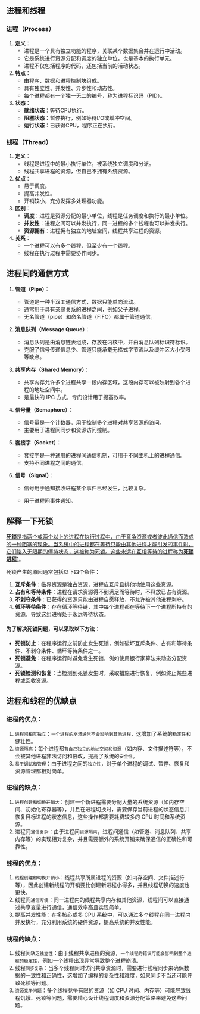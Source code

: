## 进程和线程

### 进程（Process）

1. **定义**：
   - 进程是一个具有独立功能的程序，关联某个数据集合并在运行中活动。
   - 它是系统进行资源分配和调度的独立单位，也是基本的执行单元。
   - 进程不仅包括程序的代码，还包括当前的活动状态。
2. **特点**：
   - 由程序、数据和进程控制块组成。
   - 具有独立性、并发性、异步性和动态性。
   - 每个进程都有一个独一无二的编号，称为进程标识码（PID）。
3. **状态**：
   - **就绪状态**：等待CPU执行。
   - **阻塞状态**：暂停执行，例如等待I/O或缓冲空间。
   - **运行状态**：已获得CPU，程序正在执行。

### 线程（Thread）

1. **定义**：
   - 线程是进程中的最小执行单位，被系统独立调度和分派。
   - 线程共享进程的资源，但自己不拥有系统资源。
2. **优点**：
   - 易于调度。
   - 提高并发性。
   - 开销较小，充分发挥多处理器功能。
3. **区别**：
   - **调度**：进程是资源分配的最小单位，线程是任务调度和执行的最小单位。
   - **并发性**：进程之间可以并发执行，同一进程的多个线程也可以并发执行。
   - **资源拥有**：进程拥有独立的地址空间，线程共享进程的资源。
4. **关系**：
   - 一个进程可以有多个线程，但至少有一个线程。
   - 线程在执行过程中需要协作同步。

## 进程间的通信方式

1. **管道（Pipe）**：

   - 管道是一种半双工通信方式，数据只能单向流动。
   - 通常用于具有亲缘关系的进程之间，例如父子进程。
   - 无名管道（pipe）和命名管道（FIFO）都属于管道通信。

2. **消息队列（Message Queue）**：

   - 消息队列是由消息链表组成，存放在内核中，并由消息队列标识符标识。
   - 克服了信号传递信息少、管道只能承载无格式字节流以及缓冲区大小受限等缺点。

3. **共享内存（Shared Memory）**：

   - 共享内存允许多个进程共享一段内存区域，这段内存可以被映射到各个进程的地址空间中。
   - 是最快的 IPC 方式，专门设计用于提高效率。

4. **信号量（Semaphore）**：

   - 信号量是一个计数器，用于控制多个进程对共享资源的访问。
   - 主要用于进程间同步和资源访问控制。

5. **套接字（Socket）**：

   - 套接字是一种通用的进程间通信机制，可用于不同主机上的进程通信。
   - 支持不同进程之间的通信。

6. **信号（Signal）**：

   - 信号用于通知接收进程某个事件已经发生，比较复杂。

   - 用于进程间事件通知。


## 解释一下死锁

[**死锁**是指两个或两个以上的进程在执行过程中，由于竞争资源或者彼此通信而造成的一种阻塞的现象。当系统中的进程都在等待只能由其他进程才能引发的事件时，它们陷入无限期的僵持状态，这被称为死锁。这些永远在互相等待的进程称为**死锁进程**](https://baike.baidu.com/item/死锁/2196938)[1](https://baike.baidu.com/item/死锁/2196938)。

死锁产生的原因通常包括以下四个条件：

1. **互斥条件**：临界资源是独占资源，进程应互斥且排他地使用这些资源。
2. **占有和等待条件**：进程在请求资源得不到满足而等待时，不释放已占有资源。
3. **不剥夺条件**：已获得的资源只能由进程自愿释放，不允许被其他进程剥夺。
4. **循环等待条件**：存在循环等待链，其中每个进程都在等待下一个进程所持有的资源，导致这组进程处于永远等待状态。

#### 为了解决死锁问题，可以采取以下方法：

- **死锁防止**：在程序运行之前防止发生死锁，例如破坏互斥条件、占有和等待条件、不剥夺条件、循环等待条件之一。
- **死锁避免**：在程序运行时避免发生死锁，例如使用银行家算法来动态分配资源。
- **死锁检测和恢复**：当检测到死锁发生时，采取措施进行恢复，例如终止某些进程或回收资源。

## 进程和线程的优缺点

### **进程的优点：**

1. `进程间相互独立`：`一个进程的崩溃通常不会影响到其他进程`，这增加了系统的`稳定性`和健壮性。
2. `资源隔离`：每个进程都`有自己独立的地址空间和资源`（如内存、文件描述符等），不会被其他进程非法访问和篡改，提高了系统的`安全性`。
3. `易于调试和管理`：由于进程之间的`独立性`，对于单个进程的调试、暂停、恢复和资源管理都相对简单。

### **进程的缺点：**

1. `进程创建和切换开销大`：创建一个新进程需要分配大量的系统资源（如内存空间、初始化寄存器等），并且在进程切换时，需要保存当前进程的状态信息并恢复目标进程的状态信息，这些操作都需要耗费较多的 CPU 时间和系统资源。
2. 进程间`通信复杂`：由于进程间`资源隔离`，进程间通信（如管道、消息队列、共享内存等）的实现相对复杂，并且需要额外的系统开销来确保通信的正确性和可靠性。

### **线程的优点：**

1. `线程创建和切换开销小`：线程共享所属进程的资源（如内存空间、文件描述符等），因此创建新线程的开销要比创建新进程小得多，并且线程切换的速度也更快。
2. 线程间`通信方便`：同一进程内的线程共享内存和其他资源，线程间可以直接通过共享变量进行通信，通信效率高且实现简单。
3. 提高并发性能：在多核心或多 CPU 系统中，可以通过多个线程在同一进程内并发执行，充分利用系统的硬件资源，提高系统的并发性能。

### **线程的缺点：**

1. 线程间`缺乏独立性`：由于线程共享进程的资源，`一个线程的错误可能会影响到整个进程的稳定性`，例如一个线程出现异常导致整个进程崩溃。
2. 线程`同步复杂`：当多个线程同时访问共享资源时，需要进行线程同步来确保数据的一致性和正确性，这增加了编程的复杂性和难度，如果同步不当还可能导致死锁等问题。
3. `资源竞争问题`：多个线程竞争有限的资源（如 CPU 时间、内存等）可能导致线程饥饿、死锁等问题，需要精心设计线程调度和资源分配策略来避免这些问题。
